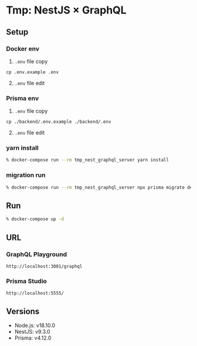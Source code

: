 # Tmp: NestJS × GraphQL

## Setup

### Docker env

1. `.env` file copy

```
cp .env.example .env
```

2. `.env` file edit

### Prisma env

1. `.env` file copy

```
cp ./backend/.env.example ./backend/.env
```

2. `.env` file edit

### yarn install

```sh
% docker-compose run --rm tmp_nest_graphql_server yarn install
```

### migration run

```sh
% docker-compose run --rm tmp_nest_graphql_server npx prisma migrate dev --name init
```

## Run

```sh
% docker-compose up -d
```

## URL

### GraphQL Playground

```
http://localhost:3001/graphql
```

### Prisma Studio

```
http://localhost:5555/
```

## Versions

- Node.js: v18.10.0
- NestJS: v9.3.0
- Prisma: v4.12.0
